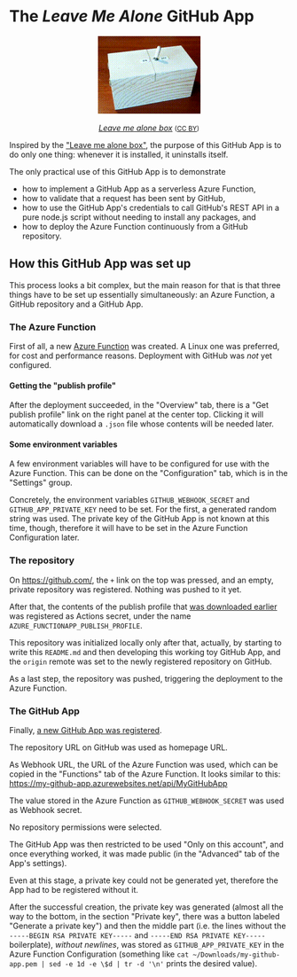 # The _Leave Me Alone_ GitHub App

<p align="center">
<img alt="Leave me alone box" src="leave-me-alone-box.gif" />
</p>
<p align="center">
<i><a href="https://www.youtube.com/watch?v=CTCPFRIUqFo">Leave me alone box</a></i> <small>(<a href="https://www.youtube.com/t/creative_commons">CC BY</a>)</small>
</p>

Inspired by the ["Leave me alone box"](https://en.wikipedia.org/wiki/Useless_machine), the purpose of this GitHub App is to do only one thing: whenever it is installed, it uninstalls itself.

The only practical use of this GitHub App is to demonstrate
- how to implement a GitHub App as a serverless Azure Function,
- how to validate that a request has been sent by GitHub,
- how to use the GitHub App's credentials to call GitHub's REST API in a pure node.js script without needing to install any packages, and
- how to deploy the Azure Function continuously from a GitHub repository.

## How this GitHub App was set up

This process looks a bit complex, but the main reason for that is that three things have to be set up essentially simultaneously: an Azure Function, a GitHub repository and a GitHub App.

### The Azure Function

First of all, a new [Azure Function](https://portal.azure.com/#blade/HubsExtension/BrowseResourceBlade/resourceType/Microsoft.Web%2Fsites/kind/functionapp) was created. A Linux one was preferred, for cost and performance reasons. Deployment with GitHub was _not_ yet configured.

#### Getting the "publish profile"

After the deployment succeeded, in the "Overview" tab, there is a "Get publish profile" link on the right panel at the center top. Clicking it will automatically download a `.json` file whose contents will be needed later.

#### Some environment variables

A few environment variables will have to be configured for use with the Azure Function. This can be done on the "Configuration" tab, which is in the "Settings" group.

Concretely, the environment variables `GITHUB_WEBHOOK_SECRET` and `GITHUB_APP_PRIVATE_KEY` need to be set. For the first, a generated random string was used. The private key of the GitHub App is not known at this time, though, therefore it will have to be set in the Azure Function Configuration later.

### The repository

On https://github.com/, the `+` link on the top was pressed, and an empty, private repository was registered. Nothing was pushed to it yet.

After that, the contents of the publish profile that [was downloaded earlier](#getting-the-publish-profile) was registered as Actions secret, under the name `AZURE_FUNCTIONAPP_PUBLISH_PROFILE`.

This repository was initialized locally only after that, actually, by starting to write this `README.md` and then developing this working toy GitHub App, and the `origin` remote was set to the newly registered repository on GitHub.

As a last step, the repository was pushed, triggering the deployment to the Azure Function.

### The GitHub App

Finally, [a new GitHub App was registered](https://github.com/settings/apps/new).

The repository URL on GitHub was used as homepage URL.

As Webhook URL, the URL of the Azure Function was used, which can be copied in the "Functions" tab of the Azure Function. It looks similar to this: https://my-github-app.azurewebsites.net/api/MyGitHubApp

The value stored in the Azure Function as `GITHUB_WEBHOOK_SECRET` was used as Webhook secret.

No repository permissions were selected.

The GitHub App was then restricted to be used "Only on this account", and once everything worked, it was made public (in the "Advanced" tab of the App's settings).

Even at this stage, a private key could not be generated yet, therefore the App had to be registered without it.

After the successful creation, the private key was generated (almost all the way to the bottom, in the section "Private key", there was a button labeled "Generate a private key") and then the middle part (i.e. the lines without the `-----BEGIN RSA PRIVATE KEY-----` and `-----END RSA PRIVATE KEY-----` boilerplate), _without newlines_, was stored as `GITHUB_APP_PRIVATE_KEY` in the Azure Function Configuration (something like `cat ~/Downloads/my-github-app.pem | sed -e 1d -e \$d | tr -d '\n'` prints the desired value).
